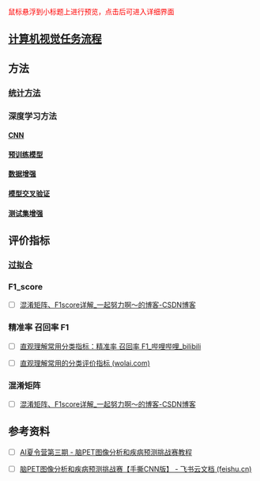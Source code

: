<font color="red">鼠标悬浮到小标题上进行预览，点击后可进入详细界面</font>

## [计算机视觉任务流程](计算机视觉任务流程.md)

## 方法
### [统计方法](统计方法.md)
### 深度学习方法

#### [CNN](CNN.md)
#### [预训练模型](预训练模型.md)
#### [数据增强](数据增强.md)

#### [模型交叉验证](模型交叉验证.md)

#### [测试集增强](测试集增强.md)

## 评价指标

### [过拟合](过拟合.md)

### F1_score

- [ ] [混淆矩阵、F1score详解_一起努力啊～的博客-CSDN博客](https://blog.csdn.net/m0_68165821/article/details/132261322)

### 精准率 召回率 F1

- [ ] [直观理解常用分类指标：精准率 召回率 F1_哔哩哔哩_bilibili](https://www.bilibili.com/video/BV1Rc411c7US/?spm_id_from=888.80997.embed_other.whitelist&vd_source=2fd7a12ad944b39c2263c1c7342c4723)

- [ ] [直观理解常用的分类评价指标 (wolai.com)](https://www.wolai.com/stupidccl/kdRW2EwWtJ4qN3MnTjgKCR)

### 混淆矩阵

- [ ] [混淆矩阵、F1score详解_一起努力啊～的博客-CSDN博客](https://blog.csdn.net/m0_68165821/article/details/132261322)

## 参考资料

- [ ] [AI夏令营第三期 - 脑PET图像分析和疾病预测挑战赛教程 ](https://datawhaler.feishu.cn/docx/K6RndJlW5ocYfZxJ02ucGIwmnqd)
- [ ] [‌‬﻿‍⁣‬​⁡⁣‬⁣⁢⁢‍⁣⁤​﻿​⁤​﻿⁢⁤‬‌​‬﻿‌﻿⁢⁤⁣⁣​‌​‍‍⁤‌⁢⁢‌﻿⁣脑PET图像分析和疾病预测挑战赛【手撕CNN版】 - 飞书云文档 (feishu.cn)](https://n10kamuuf4d.feishu.cn/docx/KFWxdFqKBoAMurxAP1McTin4nie)

